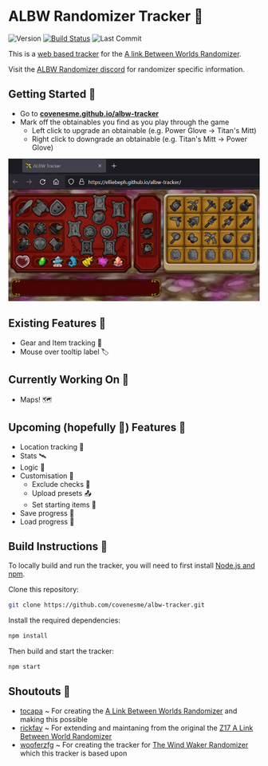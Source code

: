 # ALBW Randomizer Tracker 📝

![Version](https://img.shields.io/github/package-json/v/covenesme/albw-tracker) [![Build Status](https://github.com/covenesme/albw-tracker/actions/workflows/ci.yml/badge.svg)](https://github.com/covenesme/albw-tracker/actions) ![Last Commit](https://img.shields.io/github/last-commit/covenesme/albw-tracker)

This is a [web based tracker](https://covenesme.github.io/albw-tracker) for the [A link Between Worlds Randomizer](https://gitlab.com/marsolk/albw-randomizer-cli).

Visit the [ALBW Randomizer discord](https://discord.gg/dmAJh2uY7M) for randomizer specific information.

## Getting Started 🛫

* Go to [**covenesme.github.io/albw-tracker**](https://covenesme.github.io/albw-tracker)
* Mark off the obtainables you find as you play through the game
  * Left click to upgrade an obtainable (e.g. Power Glove -> Titan's Mitt)
  * Right click to downgrade an obtainable (e.g. Titan's Mitt -> Power Glove)

[![demo](albw-tracker-demo.gif)](https://covenesme.github.io/albw-tracker)

## Existing Features 🔆

* Gear and Item tracking 🏹
* Mouse over tooltip label 🏷️

## Currently Working On 🔧

* Maps! 🗺️

## Upcoming (hopefully 🤞) Features 📅

* Location tracking 🧭
* Stats 🛰️
* Logic 🧠
* Customisation 🎨
  * Exclude checks 🚫
  * Upload presets 📤
  * Set starting items 🧾
* Save progress 💾
* Load progress 🔌

## Build Instructions 🧩

To locally build and run the tracker, you will need to first install [Node.js and npm](https://www.npmjs.com/get-npm).

Clone this repository:
```bash
git clone https://github.com/covenesme/albw-tracker.git
```

Install the required dependencies:
```bash
npm install
```

Then build and start the tracker:
```bash
npm start
```

## Shoutouts 📣

* [tocapa](https://gitlab.com/marsolk) ~ For creating the [A Link Between Worlds Randomizer](https://gitlab.com/marsolk/albw-randomizer-cli) and making this possible
* [rickfay](https://github.com/rickfay) ~ For extending and maintaning from the original the [Z17 A Link Between World Randomizer](https://github.com/rickfay/z17-randomizer)
* [wooferzfg](https://github.com/wooferzfg) ~ For creating the tracker for [The Wind Waker Randomizer](https://github.com/wooferzfg/tww-rando-tracker) which this tracker is based upon
